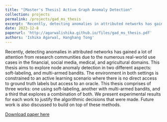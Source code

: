 ```yaml
---
title: "[Master's Thesis] Active Graph Anomaly Detection"
collection: projects
permalink: /projects/gad_ms_thesis
excerpt: 'Recently, detecting anomalies in attributed networks has gained a lot of attention from research communities due to the numerous real-world use cases in the financial, social media, medical, and agricultural domains. This thesis aims to explore node anomaly detection in two different aspects: soft-labeling, and multi-armed bandits. The environment in both settings is constrained to an active learning scenario where there is no direct access to ground truth labels but access to an oracle. This thesis comprises of three works: one using soft-labeling, another with multi-armed bandits, and a third that explores a combination of both. We present experimental results for each work to justify the algorithmic decisions that were made. Future work is also discussed to build on top of these methods.'
date: 2023-12-8
paperurl: 'http://agarwalishika.github.io/files/gad_ms_thesis.pdf'
authors: 'Ishika Agarwal, Hanghang Tong'
---
```

Recently, detecting anomalies in attributed networks has gained a lot of attention from research communities due to the numerous real-world use cases in the financial, social media, medical, and agricultural domains. This thesis aims to explore node anomaly detection in two different aspects: soft-labeling, and multi-armed bandits. The environment in both settings is constrained to an active learning scenario where there is no direct access to ground truth labels but access to an oracle. This thesis comprises of three works: one using soft-labeling, another with multi-armed bandits, and a third that explores a combination of both. We present experimental results for each work to justify the algorithmic decisions that were made. Future work is also discussed to build on top of these methods.

[Download paper here](http://agarwalishika.github.io/files/gad_ms_thesis.pdf)
